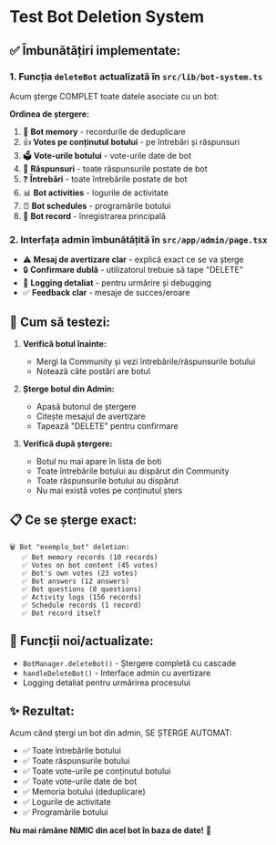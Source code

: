 # Test Bot Deletion System

## ✅ Îmbunătățiri implementate:

### 1. Funcția `deleteBot` actualizată în `src/lib/bot-system.ts`

Acum șterge COMPLET toate datele asociate cu un bot:

**Ordinea de ștergere:**
1. 🧠 **Bot memory** - recordurile de deduplicare
2. 👍 **Votes pe conținutul botului** - pe întrebări și răspunsuri
3. 🗳️ **Vote-urile botului** - vote-urile date de bot
4. 💬 **Răspunsuri** - toate răspunsurile postate de bot
5. ❓ **Întrebări** - toate întrebările postate de bot  
6. 📊 **Bot activities** - logurile de activitate
7. ⏰ **Bot schedules** - programările botului
8. 🤖 **Bot record** - înregistrarea principală

### 2. Interfața admin îmbunătățită în `src/app/admin/page.tsx`

- ⚠️ **Mesaj de avertizare clar** - explică exact ce se va șterge
- 🔒 **Confirmare dublă** - utilizatorul trebuie să tape "DELETE" 
- 📝 **Logging detaliat** - pentru urmărire și debugging
- ✅ **Feedback clar** - mesaje de succes/eroare

## 🧪 Cum să testezi:

1. **Verifică botul înainte:**
   - Mergi la Community și vezi întrebările/răspunsurile botului
   - Notează câte postări are botul

2. **Șterge botul din Admin:**
   - Apasă butonul de ștergere
   - Citește mesajul de avertizare
   - Tapează "DELETE" pentru confirmare

3. **Verifică după ștergere:**
   - Botul nu mai apare în lista de boti
   - Toate întrebările botului au dispărut din Community
   - Toate răspunsurile botului au dispărut
   - Nu mai există votes pe conținutul șters

## 📋 Ce se șterge exact:

```
🗑️ Bot "exemplo_bot" deletion:
   ✅ Bot memory records (10 records)
   ✅ Votes on bot content (45 votes)  
   ✅ Bot's own votes (23 votes)
   ✅ Bot answers (12 answers)
   ✅ Bot questions (8 questions)
   ✅ Activity logs (156 records)
   ✅ Schedule records (1 record)
   ✅ Bot record itself
```

## 🔧 Funcții noi/actualizate:

- `BotManager.deleteBot()` - Ștergere completă cu cascade
- `handleDeleteBot()` - Interface admin cu avertizare
- Logging detaliat pentru urmărirea procesului

## ✨ Rezultat:

Acum când ștergi un bot din admin, SE ȘTERGE AUTOMAT:
- ✅ Toate întrebările botului
- ✅ Toate răspunsurile botului  
- ✅ Toate vote-urile pe conținutul botului
- ✅ Toate vote-urile date de bot
- ✅ Memoria botului (deduplicare)
- ✅ Logurile de activitate
- ✅ Programările botului

**Nu mai rămâne NIMIC din acel bot în baza de date!** 🎉